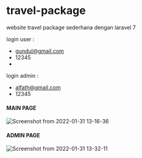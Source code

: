 # travel-package
website travel package sederhana dengan laravel 7

login user : 
- gundul@gmail.com
- 12345
- 
login admin :
- alfath@gmail.com
- 12345

#### MAIN PAGE
![Screenshot from 2022-01-31 13-16-36](https://user-images.githubusercontent.com/43898482/151748021-2ca14d94-b761-45fc-a636-1af0ff359737.png)


#### ADMIN PAGE
![Screenshot from 2022-01-31 13-32-11](https://user-images.githubusercontent.com/43898482/151748968-b2a5f38f-73bb-4778-abbf-1fec73199c0c.png)

